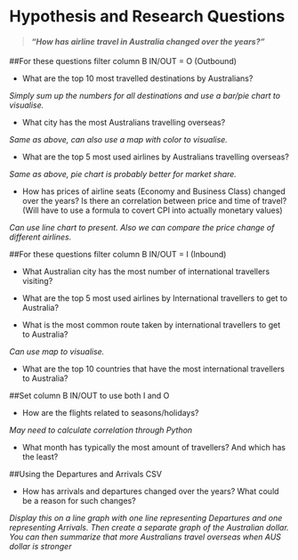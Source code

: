 # Hypothesis and Research Questions

>#### *“How has airline travel in Australia changed over the years?”*

##For these questions filter column B IN/OUT = O (Outbound)

- What are the top 10 most travelled destinations by Australians?

*Simply sum up the numbers for all destinations and use a bar/pie chart to visualise.*
- What city has the most Australians travelling overseas?

*Same as above, can also use a map with color to visualise.*
- What are the top 5 most used airlines by Australians travelling overseas?

*Same as above, pie chart is probably better for market share.*
- How has prices of airline seats (Economy and Business Class) changed over the years? Is there an correlation between price and time of travel? (Will have to use a formula to covert CPI into actually monetary values)

*Can use line chart to present. Also we can compare the price change of different airlines.*


##For these questions filter column B IN/OUT = I (Inbound)- What Australian city has the most number of international travellers visiting?
- What are the top 5 most used airlines by International travellers to get to Australia?
- What is the most common route taken by international travellers to get to Australia?

*Can use map to visualise.*
- What are the top 10 countries that have the most international travellers to Australia?

##Set column B IN/OUT to use both I and O
- How are the flights related to seasons/holidays?

*May need to calculate correlation through Python*

- What month has typically the most amount of travellers? And which has the least?

##Using the Departures and Arrivals CSV
- How has arrivals and departures changed over the years? What could be a reason for such changes?

*Display this on a line graph with one line representing Departures and one representing Arrivals. Then create a separate graph of the Australian dollar. You can then summarize that more Australians travel overseas when AUS dollar is stronger*